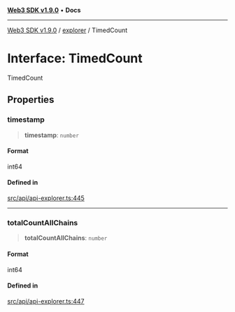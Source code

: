 [**Web3 SDK v1.9.0**](../../../README.md) • **Docs**

***

[Web3 SDK v1.9.0](../../../globals.md) / [explorer](../README.md) / TimedCount

# Interface: TimedCount

TimedCount

## Properties

### timestamp

> **timestamp**: `number`

#### Format

int64

#### Defined in

[src/api/api-explorer.ts:445](https://github.com/Mystic-Nayy/alephium-web3/blob/c1afd789a197ce5fe21f08c2965942090157c33d/packages/web3/src/api/api-explorer.ts#L445)

***

### totalCountAllChains

> **totalCountAllChains**: `number`

#### Format

int64

#### Defined in

[src/api/api-explorer.ts:447](https://github.com/Mystic-Nayy/alephium-web3/blob/c1afd789a197ce5fe21f08c2965942090157c33d/packages/web3/src/api/api-explorer.ts#L447)
